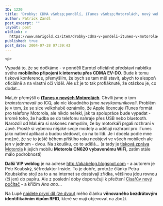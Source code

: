 ```yaml
---
ID: 1220
title: 'Drobky: CDMA v&nbsp;pondělí, iTunes v&nbsp;Motorolách, nový weblog, RFID'
author: Patrick Zandl
post_excerpt: ""
layout: post
oldlink: >
  https://www.marigold.cz/item/drobky-cdma-v-pondeli-itunes-v-motorolach-novy-weblog-rfid
published: true
post_date: 2004-07-28 07:39:43
---
```

	<p>
Vypadá to, že se dočkáme - v pondělí Eurotel oficiálně představí nabídku svého <strong>mobilního připojení k internetu přes CDMA EV-DO</strong>. Bude k tomu tisková konference, přemýšlím, že bych se tam měl stavit, abych to alespoň oficiálně a na vlastní oči viděl. Ale už je to tak profláknuté, že otázkou je, co dodat...</p>
<p>
MaLér přemýšlí o <a href="http://www.maler.cz/"><strong>iTunes v nových Motorolách</strong></a>. Chvíli jsme o tom <em>brainstormovali </em>po ICQ, ale nic kloudného jsme <em>nevykomunikovali</em>. Problém je v tom, že se sice velkohubě oznámilo, že Apple licencuje iTunes formát pro telefony Motorola, ale nikdo neřekl, jak ta spolupráce bude vypadat - kromě toho, že hudba se do telefonu nahraje přes USB nebo bluetooth. Narozdíl od MaLéra si nakonec nemyslím, že by motorkáři prgali rozhraní v Javě. Prostě si vyberou nějaké svoje modely a udělají rozhraní pro iTunes jako nativní aplikaci a budou sledovat, co na to lídi. Je i docela podle mne možné, že se to ještě během příštího roku neobjeví ve všech mobilech ale jen v jednom - dvou. Na zkoušku, co to udělá... (a tady je <a href="http://www.motorola.com/mediacenter/news/detail/0,,4493_3826_23,00.html">tisková zpráva Motorola</a> k jejich mobilu <strong>Motorola CN620 vybavenému WiFi,</strong> zatím stále málo podrobností)</p>
<p>
<strong>Další VIP weblog</strong> je na adrese <a href="http://akabelog.blogspot.com/">http://akabelog.blogspot.com</a> - a autorem je Petr Koubský, šéfredaktor Inside. To je dobře, protože články Petra Koubského stojí za to a na internet se dostávají zřídka, většinou jdou rovnou (či jen) do papíru. Ale z poslední doby doporučuji k přečtení <span class="caption"><a href="http://www.inside.cz/index.php?ID=668">Císařův nový počítač</a> - a křičím <em>Ano ano</em>... </span></p>
<p>
<span class="caption">Na Lupě <a href="http://www.lupa.cz/clanek.php3?show=3525">najdete první díl (ze dvou)</a> mého článku <strong>věnovaného bezdrátovým identifikačním čipům RFID</strong>, které se mají objevovat na zboží. </span></p>
